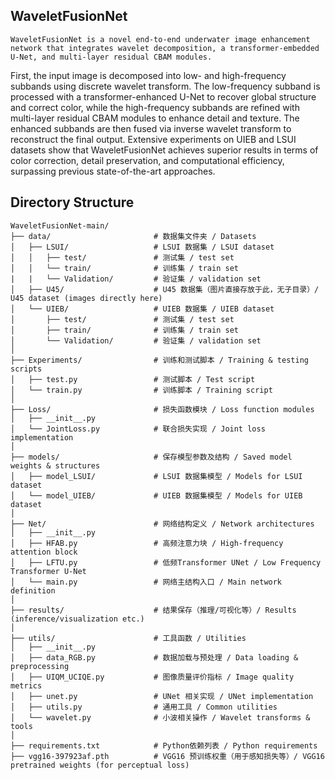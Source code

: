 ## WaveletFusionNet
    WaveletFusionNet is a novel end-to-end underwater image enhancement network that integrates wavelet decomposition, a transformer-embedded U-Net, and multi-layer residual CBAM modules.
First, the input image is decomposed into low- and high-frequency subbands using discrete wavelet transform. The low-frequency subband is processed with a transformer-enhanced U-Net to recover global structure and correct color, while the high-frequency subbands are refined with multi-layer residual CBAM modules to enhance detail and texture. The enhanced subbands are then fused via inverse wavelet transform to reconstruct the final output.
Extensive experiments on UIEB and LSUI datasets show that WaveletFusionNet achieves superior results in terms of color correction, detail preservation, and computational efficiency, surpassing previous state-of-the-art approaches.

## Directory Structure
```text
WaveletFusionNet-main/
├── data/                       # 数据集文件夹 / Datasets
│   ├── LSUI/                   # LSUI 数据集 / LSUI dataset
│   │   ├── test/               # 测试集 / test set
│   │   └── train/              # 训练集 / train set
|   |   └── Validation/         # 验证集 / validation set
│   ├── U45/                    # U45 数据集（图片直接存放于此，无子目录）/ U45 dataset (images directly here)
│   └── UIEB/                   # UIEB 数据集 / UIEB dataset
│       ├── test/               # 测试集 / test set
│       ├── train/              # 训练集 / train set
│       └── Validation/         # 验证集 / validation set
│
├── Experiments/                # 训练和测试脚本 / Training & testing scripts
│   ├── test.py                 # 测试脚本 / Test script
│   └── train.py                # 训练脚本 / Training script
│
├── Loss/                       # 损失函数模块 / Loss function modules
│   ├── __init__.py
│   └── JointLoss.py            # 联合损失实现 / Joint loss implementation
│
├── models/                     # 保存模型参数及结构 / Saved model weights & structures
│   ├── model_LSUI/             # LSUI 数据集模型 / Models for LSUI dataset
│   └── model_UIEB/             # UIEB 数据集模型 / Models for UIEB dataset
│
├── Net/                        # 网络结构定义 / Network architectures
│   ├── __init__.py
│   ├── HFAB.py                 # 高频注意力块 / High-frequency attention block
│   ├── LFTU.py                 # 低频Transformer UNet / Low Frequency Transformer U-Net
│   └── main.py                 # 网络主结构入口 / Main network definition
│
├── results/                    # 结果保存（推理/可视化等）/ Results (inference/visualization etc.)
│
├── utils/                      # 工具函数 / Utilities
│   ├── __init__.py
│   ├── data_RGB.py             # 数据加载与预处理 / Data loading & preprocessing
│   ├── UIQM_UCIQE.py           # 图像质量评价指标 / Image quality metrics
│   ├── unet.py                 # UNet 相关实现 / UNet implementation
│   ├── utils.py                # 通用工具 / Common utilities
│   └── wavelet.py              # 小波相关操作 / Wavelet transforms & tools
│
├── requirements.txt            # Python依赖列表 / Python requirements
├── vgg16-397923af.pth          # VGG16 预训练权重（用于感知损失等）/ VGG16 pretrained weights (for perceptual loss)
